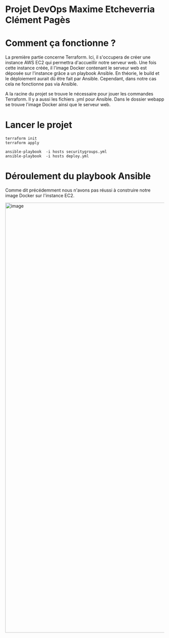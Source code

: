 # Projet DevOps Maxime Etcheverria Clément Pagès
# Comment ça fonctionne ?
La première partie concerne Terraform. Ici, il s'occupera de créer une instance AWS EC2 qui permettra d'accueillir notre serveur web.
Une fois cette instance créée, il l'image Docker contenant le serveur web est déposée sur l'instance grâce a un playbook Ansible.
En théorie, le build et le déploiement aurait dû être fait par Ansible. Cependant, dans notre cas cela ne fonctionne pas via Ansible.

A la racine du projet se trouve le nécessaire pour jouer les commandes Terraform. Il y a aussi les fichiers .yml pour Ansible. 
Dans le dossier webapp se trouve l'image Docker ainsi que le serveur web.

# Lancer le projet

```
terraform init
terraform apply

ansible-playbook  -i hosts securitygroups.yml
ansible-playbook  -i hosts deploy.yml
```
# Déroulement du playbook Ansible
Comme dit précédemment nous n'avons pas réussi à construire notre image Docker sur l'instance EC2. 


<img width="1361" alt="image" src="https://github.com/user-attachments/assets/78117104-6ea7-4d7a-96b1-a0cbe953ec93">
